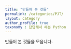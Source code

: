 ```yaml
---
title: "만들어 본 것들"
permalink: /categories/PJT/
layout: category
author_profile: true
taxonomy : 답답해서 해본 Python
---
```


만들어 본 것들을 모읍니다.
